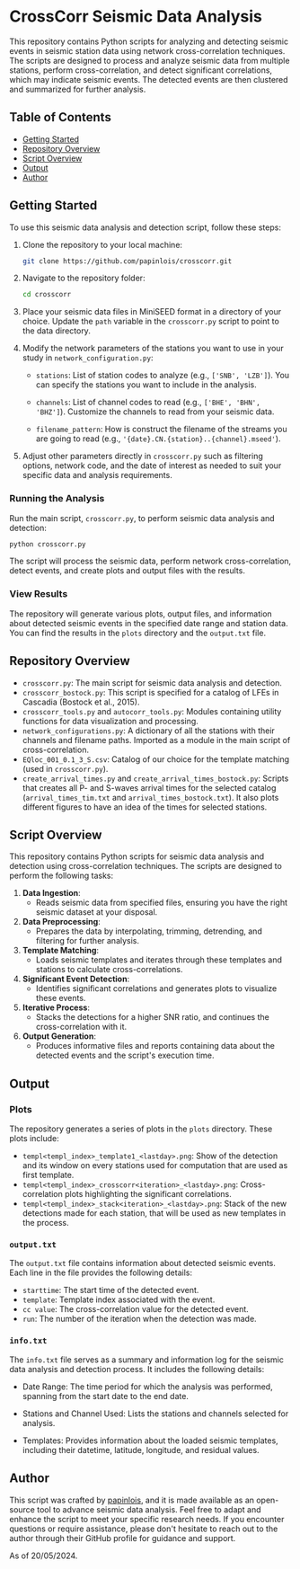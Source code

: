 ﻿# CrossCorr Seismic Data Analysis

This repository contains Python scripts for analyzing and detecting seismic events in seismic station data using network cross-correlation techniques. The scripts are designed to process and analyze seismic data from multiple stations, perform cross-correlation, and detect significant correlations, which may indicate seismic events. The detected events are then clustered and summarized for further analysis.

## Table of Contents
- [Getting Started](#getting-started)
- [Repository Overview](#repository-overview)
- [Script Overview](#script-overview)
- [Output](#output)
- [Author](#author)

## Getting Started

To use this seismic data analysis and detection script, follow these steps:

1. Clone the repository to your local machine:

   ```bash
   git clone https://github.com/papinlois/crosscorr.git
   ```

2. Navigate to the repository folder:

   ```bash
   cd crosscorr
   ```

3. Place your seismic data files in MiniSEED format in a directory of your choice. Update the `path` variable in the `crosscorr.py` script to point to the data directory. 

4. Modify the network parameters of the stations you want to use in your study in `network_configuration.py`:

   - `stations`: List of station codes to analyze (e.g., `['SNB', 'LZB']`). You can specify the stations you want to include in the analysis.

   - `channels`: List of channel codes to read (e.g., `['BHE', 'BHN', 'BHZ']`). Customize the channels to read from your seismic data.
 
   - `filename_pattern`: How is construct the filename of the streams you are going to read (e.g., `'{date}.CN.{station}..{channel}.mseed'`).

6. Adjust other parameters directly in `crosscorr.py` such as filtering options, network code, and the date of interest as needed to suit your specific data and analysis requirements.

### Running the Analysis

Run the main script, `crosscorr.py`, to perform seismic data analysis and detection:

```bash
python crosscorr.py
```

The script will process the seismic data, perform network cross-correlation, detect events, and create plots and output files with the results.

### View Results

The repository will generate various plots, output files, and information about detected seismic events in the specified date range and station data. You can find the results in the `plots` directory and the `output.txt` file.

## Repository Overview

- `crosscorr.py`: The main script for seismic data analysis and detection.
- `crosscorr_bostock.py`: This script is specified for a catalog of LFEs in Cascadia (Bostock et al., 2015).
- `crosscorr_tools.py` and `autocorr_tools.py`: Modules containing utility functions for data visualization and processing.
- `network_configurations.py`: A dictionary of all the stations with their channels and filename paths. Imported as a module in the main script of cross-correlation.
- `EQloc_001_0.1_3_S.csv`: Catalog of our choice for the template matching (used in `crosscorr.py`).
- `create_arrival_times.py` and `create_arrival_times_bostock.py`: Scripts that creates all P- and S-waves arrival times for the selected catalog (`arrival_times_tim.txt` and `arrival_times_bostock.txt`). It also plots different figures to have an idea of the times for selected stations.

## Script Overview

This repository contains Python scripts for seismic data analysis and detection using cross-correlation techniques. The scripts are designed to perform the following tasks:

1. **Data Ingestion**:
   - Reads seismic data from specified files, ensuring you have the right seismic dataset at your disposal.
2. **Data Preprocessing**:
   - Prepares the data by interpolating, trimming, detrending, and filtering for further analysis.
3. **Template Matching**:
   - Loads seismic templates and iterates through these templates and stations to calculate cross-correlations.
4. **Significant Event Detection**:
   - Identifies significant correlations and generates plots to visualize these events.
5. **Iterative Process**:
	- Stacks the detections for a higher SNR ratio, and continues the cross-correlation with it.
6. **Output Generation**:
   - Produces informative files and reports containing data about the detected events and the script's execution time.

## Output

### Plots

The repository generates a series of plots in the `plots` directory. These plots include:

-  `templ<templ_index>_template1_<lastday>.png`: Show of the detection and its window on every stations used for computation that are used as first template.
-  `templ<templ_index>_crosscorr<iteration>_<lastday>.png`: Cross-correlation plots highlighting the significant correlations. 
- `templ<templ_index>_stack<iteration>_<lastday>.png`: Stack of the new detections made for each station, that will be used as new templates in the process.

### `output.txt`

The `output.txt` file contains information about detected seismic events. Each line in the file provides the following details:

- `starttime`: The start time of the detected event.
- `template`: Template index associated with the event.
- `cc value`: The cross-correlation value for the detected event.
- `run`: The number of the iteration when the detection was made.

### `info.txt`

The `info.txt` file serves as a summary and information log for the seismic data analysis and detection process. It includes the following details:

- Date Range: The time period for which the analysis was performed, spanning from the start date to the end date.

- Stations and Channel Used: Lists the stations and channels selected for analysis.

- Templates: Provides information about the loaded seismic templates, including their datetime, latitude, longitude, and residual values.

## Author

This script was crafted by [papinlois](https://github.com/papinlois), and it is made available as an open-source tool to advance seismic data analysis. Feel free to adapt and enhance the script to meet your specific research needs. If you encounter questions or require assistance, please don't hesitate to reach out to the author through their GitHub profile for guidance and support.

As of 20/05/2024.

